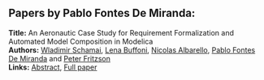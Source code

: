 <h2>Papers by Pablo Fontes De Miranda:</h2>
<p>
<b>Title:</b> An Aeronautic Case Study for Requirement Formalization and Automated Model Composition in Modelica<br />
<b>Authors:</b> <a href="../authors/author_268.html">Wladimir Schamai</a>, <a href="../authors/author_41.html">Lena Buffoni</a>, <a href="../authors/author_3.html">Nicolas Albarello</a>, <a href="../authors/author_87.html">Pablo Fontes De Miranda</a> and <a href="../authors/author_92.html">Peter Fritzson</a><br />
<b>Links:</b> <a href="../abstracts/abstract_99.pdf">Abstract</a>, <a href="../submissions/ecp15118911_SchamaiBuffoniAlbarelloFontesdemirandaFritzson.pdf">Full paper</a>
</p>